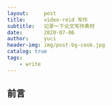 ```yaml
---
layout:     post
title:      video-reid 写作
subtitle:   记录一下论文写作素材
date:       2020-07-06
author:     yuci
header-img: img/post-bg-cook.jpg
catalog: true
tags:
    - write
---
```


## 前言


